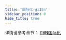 ```yaml
---
title: '国际化-gi18n'
sidebar_position: 0
hide_title: true
---
```


详情请参考章节： [I18N国际化](output/goframe-v2.0-md/核心组件-重点/I18N国际化)

`	`